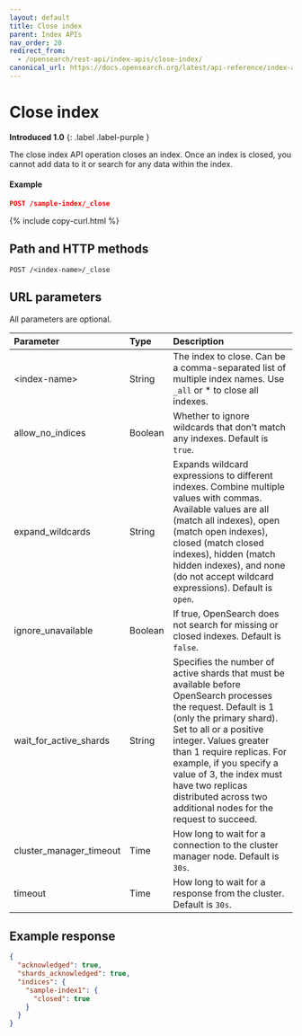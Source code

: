 ```yaml
---
layout: default
title: Close index
parent: Index APIs
nav_order: 20
redirect_from:
  - /opensearch/rest-api/index-apis/close-index/
canonical_url: https://docs.opensearch.org/latest/api-reference/index-apis/close-index/
---
```


# Close index
**Introduced 1.0**
{: .label .label-purple }

The close index API operation closes an index. Once an index is closed, you cannot add data to it or search for any data within the index.

#### Example

```json
POST /sample-index/_close
```
{% include copy-curl.html %}

## Path and HTTP methods

```
POST /<index-name>/_close
```

## URL parameters

All parameters are optional.

Parameter | Type | Description
:--- | :--- | :---
&lt;index-name&gt; | String | The index to close. Can be a comma-separated list of multiple index names. Use `_all` or * to close all indexes.
allow_no_indices | Boolean | Whether to ignore wildcards that don't match any indexes. Default is `true`.
expand_wildcards | String | Expands wildcard expressions to different indexes. Combine multiple values with commas. Available values are all (match all indexes), open (match open indexes), closed (match closed indexes), hidden (match hidden indexes), and none (do not accept wildcard expressions). Default is `open`.
ignore_unavailable | Boolean | If true, OpenSearch does not search for missing or closed indexes. Default is `false`.
wait_for_active_shards | String | Specifies the number of active shards that must be available before OpenSearch processes the request. Default is 1 (only the primary shard). Set to all or a positive integer. Values greater than 1 require replicas. For example, if you specify a value of 3, the index must have two replicas distributed across two additional nodes for the request to succeed.
cluster_manager_timeout | Time | How long to wait for a connection to the cluster manager node. Default is `30s`.
timeout | Time | How long to wait for a response from the cluster. Default is `30s`.


## Example response
```json
{
  "acknowledged": true,
  "shards_acknowledged": true,
  "indices": {
    "sample-index1": {
      "closed": true
    }
  }
}
```
